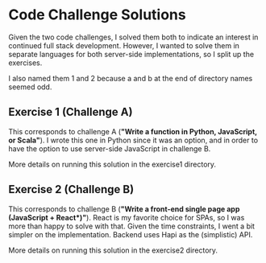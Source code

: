 # Code Challenge Solutions

Given the two code challenges, I solved them both to indicate an interest in continued full stack development. However, I wanted to solve them in separate languages for both server-side implementations, so I split up the exercises.

I also named them 1 and 2 because a and b at the end of directory names seemed odd.

## Exercise 1 (Challenge A)

This corresponds to challenge A (**"Write a function in Python, JavaScript, or Scala"**). I wrote this one in Python since it was an option, and in order to have the option to use server-side JavaScript in challenge B.

More details on running this solution in the exercise1 directory.

## Exercise 2 (Challenge B)

This corresponds to challenge B (**"Write a front-end single page app (JavaScript + React*)"**). React is my favorite choice for SPAs, so I was more than happy to solve with that. Given the time constraints, I went a bit simpler on the implementation. Backend uses Hapi as the (simplistic) API.

More details on running this solution in the exercise2 directory.
